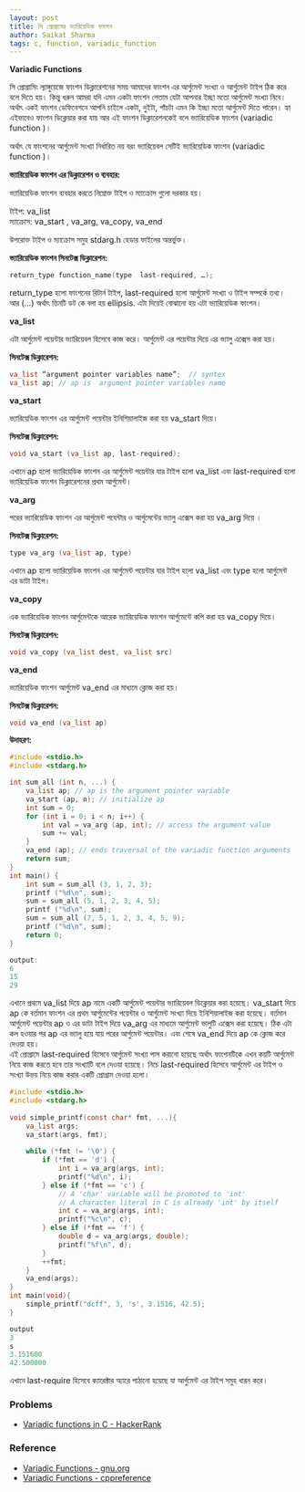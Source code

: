 ```yaml
---
layout: post
title: সি প্রোগ্রামের ভ্যারিয়েডিক ফাংশন
author: Saikat Sharma
tags: c, function, variadic_function
---
```


**Variadic Functions**

সি প্রোগ্রামিং ল্যাঙ্গুয়েজে ফাংশন ডিক্লারেশনের সময় আমাদের ফাংশন এর আর্গুমেন্ট সংখ্যা ও   আর্গুমেন্ট টাইপ ঠিক করে বলে দিতে হয়। কিন্তু ধরুন আমরা যদি এমন একটা ফাংশন পেতাম যেটা আপনার ইচ্ছা মতো  আর্গুমেন্ট সংখ্যা নিবে। অর্থাৎ একই ফাংশন ডেফিনেশনে আপনি চাইলে একটা, দুইটা, পাঁচটা এমন কি ইচ্ছা মতো  আর্গুমেন্ট দিতে পারেন। হ্যা এইভাবেও ফাংশন ডিক্লেয়ার করা যায় আর এই  ফাংশন ডিক্লারেশনকেই বলে ভ্যারিয়েডিক ফাংশন (variadic function )। 

অর্থাৎ যে ফাংশনের আর্গুমেন্ট সংখ্যা নির্ধারিত নয় বরং ভ্যারিয়েবল সেটিই  ভ্যারিয়েডিক ফাংশন (variadic function )।

**ভ্যারিয়েডিক ফাংশন এর ডিক্লারেশন ও ব্যবহার:**

ভ্যারিয়েডিক ফাংশন ব্যবহার করতে নিম্নোক্ত  টাইপ ও ম্যাক্রোস গুলো দরকার হয়। 

টাইপ: va_list\
ম্যাক্রোস: va_start , va_arg, va_copy, va_end

উপরোক্ত  টাইপ ও ম্যাক্রোস সমুহ stdarg.h হেডার ফাইলের অন্তর্ভুক্ত। 

**ভ্যারিয়েডিক ফাংশন সিনটেক্স ডিক্লারেশন:**
```c
return_type function_name(type  last-required, …);
```
return_type হলো ফাংশনের রিটার্ন টাইপ,  last-required হলো  আর্গুমেন্ট সংখ্যা ও টাইপ সম্পর্কে তথ্য। আর (…)  অর্থাৎ তিনটি ডট কে বলা হয় ellipsis. এটা দিয়েই বোঝানো হয় এটা ভ্যারিয়েডিক ফাংশন। 

**va_list**

এটা  আর্গুমেন্ট পয়েন্টার ভ্যারিয়েবল হিসেবে কাজ করে।  আর্গুমেন্ট এর পয়েন্টার দিয়ে এর ভ্যালু এক্সেস করা হয়। 

**সিনটেক্স ডিক্লারেশন:**
```c
va_list “argument pointer variables name”;  // syntex
va_list ap; // ap is  argument pointer variables name
```
**va_start**

ভ্যারিয়েডিক ফাংশন এর আর্গুমেন্ট পয়েন্টার ইনিশিয়ালাইজ করা হয় va_start  দিয়ে।

**সিনটেক্স ডিক্লারেশন:**
```c
void va_start (va_list ap, last-required);
```
এখানে ap হলো ভ্যারিয়েডিক ফাংশন এর আর্গুমেন্ট পয়েন্টার যার টাইপ হলো va_list  এবং  last-required হলো  ভ্যারিয়েডিক ফাংশন ডিক্লারেশনের প্রথম  আর্গুমেন্ট। 

**va_arg** 

পরের  ভ্যারিয়েডিক ফাংশন এর  আর্গুমেন্ট পযেন্টার ও আর্গুমেন্টের ভ্যালু এক্সেস করা হয় va_arg দিয়ে । 

**সিনটেক্স ডিক্লারেশন:**
```c
type va_arg (va_list ap, type)
```
এখানে ap হলো ভ্যারিয়েডিক ফাংশন এর আর্গুমেন্ট পয়েন্টার যার টাইপ হলো va_list  এবং type হলো  আর্গুমেন্ট এর ডাটা টাইপ। 

**va_copy**

এক ভ্যারিয়েডিক ফাংশন আর্গুমেন্টকে আরেক ভ্যারিয়েডিক ফাংশন আর্গুমেন্টে কপি করা হয় va_copy দিয়ে।

**সিনটেক্স ডিক্লারেশন:**
```c
void va_copy (va_list dest, va_list src)
```

**va_end**

ভ্যারিয়েডিক ফাংশন আর্গুমেন্ট va_end এর মাধ্যমে ক্লোজ করা হয়। 

**সিনটেক্স ডিক্লারেশন:**
```c
void va_end (va_list ap)
```


**উদাহরণ:**
```c
#include <stdio.h>
#include <stdarg.h>

int sum_all (int n, ...) {
    va_list ap; // ap is the argument pointer variable
    va_start (ap, n); // initialize ap
    int sum = 0;
    for (int i = 0; i < n; i++) {
        int val = va_arg (ap, int); // access the argument value
        sum += val;
    }
    va_end (ap); // ends traversal of the variadic function arguments 
    return sum;
}
int main() {
    int sum = sum_all (3, 1, 2, 3);
    printf ("%d\n", sum);
    sum = sum_all (5, 1, 2, 3, 4, 5);
    printf ("%d\n", sum);
    sum = sum_all (7, 5, 1, 2, 3, 4, 5, 9);
    printf ("%d\n", sum);
    return 0;
}
```
```c
output:
6
15
29
```
এখানে প্রথমে va_list দিয়ে ap নামে একটি আর্গুমেন্ট পয়েন্টার ভ্যারিয়েবল ডিক্লেয়ার করা হয়েছে।  va_start দিয়ে  ap কে বর্তমান ফাংশন এর প্রথম আর্গুমেন্টের পয়েন্টার ও আর্গুমেন্ট সংখ্যা  দিয়ে  ইনিশিয়ালাইজ করা হয়েছে। বর্তমান আর্গুমেন্ট পয়েন্টার ap ও এর ডাটা টাইপ দিয়ে va_arg  এর মাধ্যমে   আর্গুমেন্ট ভালুটি এক্সেস করা হয়েছে। ঠিক এটা কল হওয়ার পর ap এর ভ্যালু হয়ে যায় পরের  আর্গুমেন্ট পয়েন্টার। এবং শেষে   va_end  দিয়ে ap কে ক্লোজ করে দেওয়া হয়। \
এই প্রোগ্রামে  last-required হিসেবে আর্গুমেন্ট সংখ্যা পাস করানো হয়েছে অর্থাৎ ফাংশনটিকে এখন কয়টি আর্গুমেন্ট নিয়ে কাজ করতে হবে তার সংখ্যাটি বলে দেওয়া হয়েছে।  নিচে  last-required হিসেবে আর্গুমেন্ট এর টাইপ ও সংখ্যা উভয় নিয়ে কাজ করার একটি প্রোগ্রাম দেওয়া হলো।  

```c
#include <stdio.h>
#include <stdarg.h>
 
void simple_printf(const char* fmt, ...){
    va_list args;
    va_start(args, fmt);
 
    while (*fmt != '\0') {
        if (*fmt == 'd') {
            int i = va_arg(args, int);
            printf("%d\n", i);
        } else if (*fmt == 'c') {
            // A 'char' variable will be promoted to 'int'
            // A character literal in C is already 'int' by itself
            int c = va_arg(args, int);
            printf("%c\n", c);
        } else if (*fmt == 'f') {
            double d = va_arg(args, double);
            printf("%f\n", d);
        }
        ++fmt;
    }
    va_end(args);
}
int main(void){
    simple_printf("dcff", 3, 's', 3.1516, 42.5); 
}
```
```c
output
3
s
3.151600
42.500000
```
এখানে last-require হিসেবে ক্যারেক্টার অ্যারে পাঠানো হয়েছে যা আর্গুমেন্ট এর টাইপ সমুহ ধারন করে। 



### Problems
* [Variadic functions in C - HackerRank](https://www.hackerrank.com/challenges/variadic-functions-in-c/problem?h_r=profile)

### Reference
* [Variadic Functions - gnu.org](https://www.gnu.org/software/libc/manual/html_node/Variadic-Functions.html)
* [Variadic Functions - cppreference](https://en.cppreference.com/w/c/variadic)

